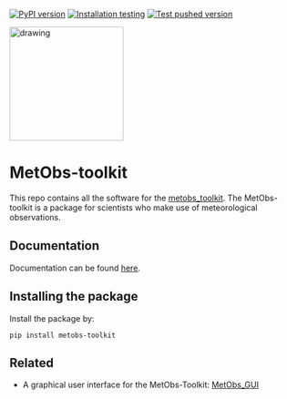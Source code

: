 [![PyPI version](https://badge.fury.io/py/metobs-toolkit.svg)](https://badge.fury.io/py/metobs-toolkit)
[![Installation testing](https://github.com/vergauwenthomas/MetObs_toolkit/actions/workflows/os_istall_test.yml/badge.svg?branch=dev)](https://github.com/vergauwenthomas/MetObs_toolkit/actions/workflows/os_istall_test.yml)
[![Test pushed version](https://github.com/vergauwenthomas/MetObs_toolkit/actions/workflows/master_test.yml/badge.svg?branch=dev)](https://github.com/vergauwenthomas/MetObs_toolkit/actions/workflows/master_test.yml)

<img src="https://raw.githubusercontent.com/vergauwenthomas/MetObs_toolkit/dev/docs/logo_small.jpeg" alt="drawing" style="width:200px;"/>

# MetObs-toolkit

This repo contains all the software for the [metobs_toolkit](https://test.pypi.org/project/metobs-toolkit/).
The MetObs-toolkit is a package for scientists who make use of meteorological observations.
## Documentation ##
Documentation can be found [here](https://vergauwenthomas.github.io/MetObs_toolkit/).

## Installing the package
Install the package by:

`pip install metobs-toolkit`

## Related
* A graphical user interface for the MetObs-Toolkit: [MetObs_GUI](https://github.com/vergauwenthomas/MetObs_GUI)
